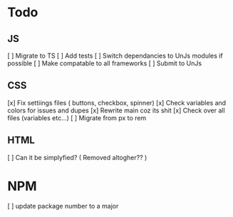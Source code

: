 # Todo

## JS

[ ] Migrate to TS
[ ] Add tests
[ ] Switch dependancies to UnJs modules if possible
[ ] Make compatable to all frameworks
[ ] Submit to UnJs

## CSS

[x] Fix settiings files ( buttons, checkbox, spinner)
[x] Check variables and colors for issues and dupes
[x] Rewrite main coz its shit
[x] Check over all files (variables etc...)
[ ] Migrate from px to rem

## HTML

[ ] Can it be simplyfied? ( Removed altogher?? )

# NPM

[ ] update package number to a major